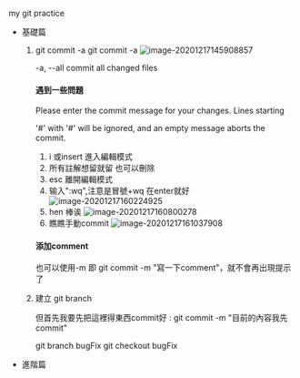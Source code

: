 my git practice

- 基礎篇

  1. git commit -a
     git commit -a
     ![image-20201217145908857](.attachments/image-20201217145908857.png)

      -a, --all             commit all changed files

     #### 遇到一些問題

     Please enter the commit message for your changes. Lines starting

     '#' with '#' will be ignored, and an empty message aborts the commit.

     1. i 或insert 進入編輯模式
     2. 所有註解想留就留 也可以刪除
     3. esc 離開編輯模式
     4. 输入":wq",注意是冒號+wq 在enter就好![image-20201217160224925](.attachments/image-20201217160224925.png)
     5. hen 棒诶 ![image-20201217160800278](.attachments/image-20201217160800278.png)
     6. 瞧瞧手動commit ![image-20201217161037908](.attachments/image-20201217161037908.png)
     
     #### 添加comment
     
     也可以使用-m 
     即 git commit -m "寫一下comment"，就不會再出現提示了
     
  2. 建立 git branch 

     但首先我要先把這裡得東西commit好 : git commit -m "目前的內容我先commit"
     

     git branch bugFix
     git checkout bugFix

- 進階篇





